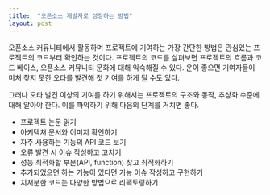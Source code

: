 ```yaml
---
title:  "오픈소스 개발자로 성장하는 방법"
layout: post
---
```



오픈소스 커뮤니티에서 활동하며 프로젝트에 기여하는 가장 간단한 방법은 관심있는 프로젝트의 코드부터 확인하는 것이다. 프로젝트의 코드를 살펴보면 프로젝트의 흐름과 코드 베이스, 오픈소스 커뮤니티 문화에 대해 익숙해질 수 있다. 운이 좋으면 기여자들이 미처 찾지 못한 오타를 발견해 첫 기여를 하게 될 수도 있다.

그러나 오타 발견 이상의 기여를 하기 위해서는 프로젝트의 구조와 동작, 추상화 수준에 대해 알아야 한다. 이를 파악하기 위해 다음의 단계를 거치면 좋다.

- 프로젝트 논문 읽기
- 아키텍처 문서와 이미지 확인하기
- 자주 사용하는 기능의 API 코드 보기
- 오류 발견 시 이슈 작성하고 고치기
- 성능 최적화할 부분(API, function) 찾고 최적화하기
- 추가되었으면 하는 기능이 있다면 기능 이슈 작성하고 구현하기
- 지저분한 코드는 다양한 방법으로 리팩토링하기